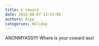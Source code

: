 ```yaml
---
title: U coward
date: 2018-06-07 11:51:05
authors: Ripp
categories: Holiday
---
```


 ANONMYASS!!!! Where is your coward ass!